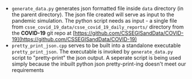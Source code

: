 - `generate_data.py` generates json formatted file inside `data` directory (in the parent directory). The json file created will serve as input to the pandemic simulation. The python script needs as input - a single file from `csse_covid_19_data/csse_covid_19_daily_reports/` directory from the **COVID-19** git repo at [https://github.com/CSSEGISandData/COVID-19](https://github.com/CSSEGISandData/COVID-19)
- `pretty_print_json.cpp` serves to be built into a standalone executable `pretty_print_json`. The executable is invoked by `generate_data.py` script to "pretty-print" the json output. A seperate script is being used simply because the inbuilt python json pretty-print-ing doesn't meet our requirements
